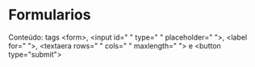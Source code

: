 # Formularios
 Conteúdo: tags &lt;form>, &lt;input id=" " type=" " placeholder=" ">, &lt;label for=" ">, &lt;textaera rows=" " cols=" " maxlength=" "> e &lt;button type="submit">
